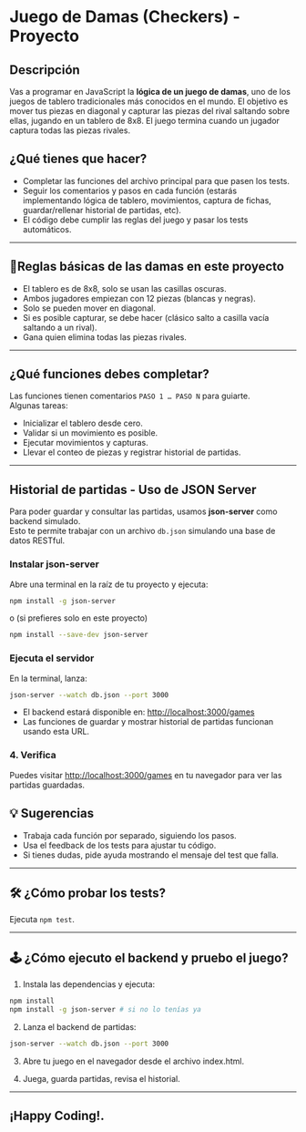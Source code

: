 # Juego de Damas (Checkers) - Proyecto

## Descripción

Vas a programar en JavaScript la **lógica de un juego de damas**, uno de los juegos de tablero tradicionales más conocidos en el mundo. El objetivo es mover tus piezas en diagonal y capturar las piezas del rival saltando sobre ellas, jugando en un tablero de 8x8. El juego termina cuando un jugador captura todas las piezas rivales.


## ¿Qué tienes que hacer?

- Completar las funciones del archivo principal para que pasen los tests.
- Seguir los comentarios y pasos en cada función (estarás implementando lógica de tablero, movimientos, captura de fichas, guardar/rellenar historial de partidas, etc).
- El código debe cumplir las reglas del juego y pasar los tests automáticos.


---

## 🧩**Reglas básicas de las damas en este proyecto**

- El tablero es de 8x8, solo se usan las casillas oscuras.
- Ambos jugadores empiezan con 12 piezas (blancas y negras).
- Solo se pueden mover en diagonal.
- Si es posible capturar, se debe hacer (clásico salto a casilla vacía saltando a un rival).
- Gana quien elimina todas las piezas rivales.

---

## **¿Qué funciones debes completar?**

Las funciones tienen comentarios `PASO 1 … PASO N` para guiarte.  
Algunas tareas:
- Inicializar el tablero desde cero.
- Validar si un movimiento es posible.
- Ejecutar movimientos y capturas.
- Llevar el conteo de piezas y registrar historial de partidas.

---

## **Historial de partidas - Uso de JSON Server**

Para poder guardar y consultar las partidas, usamos **json-server** como backend simulado.  
Esto te permite trabajar con un archivo `db.json` simulando una base de datos RESTful.

###  **Instalar json-server**

Abre una terminal en la raíz de tu proyecto y ejecuta:

```bash
npm install -g json-server
```
o (si prefieres solo en este proyecto)

```bash
npm install --save-dev json-server
```

###  **Ejecuta el servidor**

En la terminal, lanza:

```bash
json-server --watch db.json --port 3000
```

- El backend estará disponible en: [http://localhost:3000/games](http://localhost:3000/games)
- Las funciones de guardar y mostrar historial de partidas funcionan usando esta URL.

### 4. **Verifica**

Puedes visitar [http://localhost:3000/games](http://localhost:3000/games) en tu navegador para ver las partidas guardadas.

## 💡 **Sugerencias**

- Trabaja cada función por separado, siguiendo los pasos.
- Usa el feedback de los tests para ajustar tu código.
- Si tienes dudas, pide ayuda mostrando el mensaje del test que falla.

---

## 🛠 **¿Cómo probar los tests?**

Ejecuta `npm test`.

---

## 🕹️ **¿Cómo ejecuto el backend y pruebo el juego?**

1. Instala las dependencias y ejecuta:

```bash
npm install
npm install -g json-server # si no lo tenías ya
```

2. Lanza el backend de partidas:
```bash
json-server --watch db.json --port 3000
```
3. Abre tu juego en el navegador desde el archivo index.html.

4. Juega, guarda partidas, revisa el historial.

---

## ¡Happy Coding!.